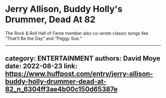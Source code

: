 # Jerry Allison, Buddy Holly's Drummer, Dead At 82

The Rock & Roll Hall of Fame member also co-wrote classic songs like “That’ll Be the Day” and “Peggy Sue.”

---
category: ENTERTAINMENT
authors: David Moye
date: 2022-08-23
link: https://www.huffpost.com/entry/jerry-allison-buddy-holly-drummer-dead-at-82_n_6304ff3ae4b00c150d65387e
---
